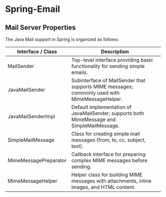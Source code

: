# Spring-Email

## Mail Server Properties

The Java Mail support in Spring is organized as follows:

| Interface / Class      | Description                                                                                       |
|------------------------|---------------------------------------------------------------------------------------------------|
| MailSender             | Top-level interface providing basic functionality for sending simple emails.                     |
| JavaMailSender         | Subinterface of MailSender that supports MIME messages; commonly used with MimeMessageHelper.     |
| JavaMailSenderImpl     | Default implementation of JavaMailSender; supports both MimeMessage and SimpleMailMessage.        |
| SimpleMailMessage      | Class for creating simple mail messages (from, to, cc, subject, text).                            |
| MimeMessagePreparator  | Callback interface for preparing complex MIME messages before sending.                            |
| MimeMessageHelper      | Helper class for building MIME messages with attachments, inline images, and HTML content.       |
